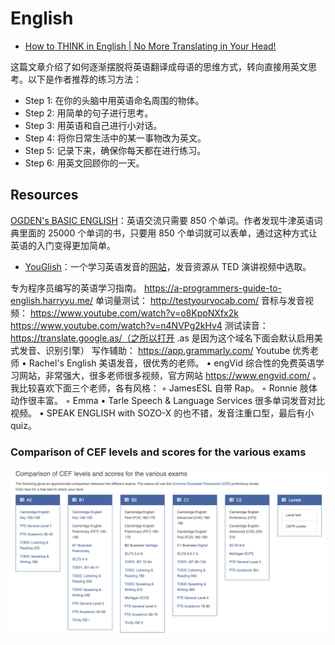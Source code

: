 # English

- [How to THINK in English | No More Translating in Your Head!](https://www.youtube.com/watch?v=SJOnhWiJArM)

这篇文章介绍了如何逐渐摆脱将英语翻译成母语的思维方式，转向直接用英文思考。以下是作者推荐的练习方法：

- Step 1: 在你的头脑中用英语命名周围的物体。
- Step 2: 用简单的句子进行思考。
- Step 3: 用英语和自己进行小对话。
- Step 4: 将你日常生活中的某一事物改为英文。
- Step 5: 记录下来，确保你每天都在进行练习。
- Step 6: 用英文回顾你的一天。

## Resources

[OGDEN's BASIC ENGLISH](http://ogden.basic-english.org/)：英语交流只需要 850 个单词。作者发现牛津英语词典里面的 25000 个单词的书，只要用 850 个单词就可以表单，通过这种方式让英语的入门变得更加简单。

- [YouGlish](https://youglish.com/)：一个学习英语发音的[网站](https://youglish.com/pronounce/english/english/us)，发音资源从 TED 演讲视频中选取。

专为程序员编写的英语学习指南。
https://a-programmers-guide-to-english.harryyu.me/
单词量测试：
http://testyourvocab.com/
音标与发音视频：
https://www.youtube.com/watch?v=o8KppNXfx2k
https://www.youtube.com/watch?v=n4NVPg2kHv4
测试读音：
https://translate.google.as/（之所以打开 .as 是因为这个域名下面会默认启用美式发音、识别引擎）
写作辅助：
https://app.grammarly.com/
Youtube 优秀老师
	•	Rachel's English 美语发音，很优秀的老师。
	•	engVid 综合性的免费英语学习网站，非常强大，很多老师很多视频，官方网站 https://www.engvid.com/ 。我比较喜欢下面三个老师，各有风格：
	◦	JamesESL 自带 Rap。
	◦	Ronnie 肢体动作很丰富。
	◦	Emma
	•	Tarle Speech & Language Services 很多单词发音对比视频。
	•	SPEAK ENGLISH with SOZO-X 的也不错，发音注重口型，最后有小 quiz。

### Comparison of CEF levels and scores for the various exams

![image-20240716111259157](https://raw.githubusercontent.com/huyixi/Pics/main/uPic/image-20240716111259157.png)
